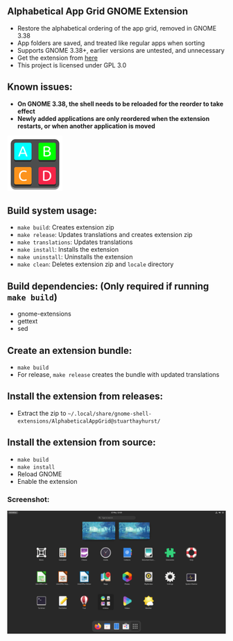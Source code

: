 ## Alphabetical App Grid GNOME Extension
  - Restore the alphabetical ordering of the app grid, removed in GNOME 3.38
  - App folders are saved, and treated like regular apps when sorting
  - Supports GNOME 3.38+, earlier versions are untested, and unnecessary
  - Get the extension from [here](https://extensions.gnome.org/extension/4269/alphabetical-app-grid/)
  - This project is licensed under GPL 3.0

## Known issues:
  - **On GNOME 3.38, the shell needs to be reloaded for the reorder to take effect**
  - **Newly added applications are only reordered when the extension restarts, or when another application is moved**

![Extension](docs/icon.png)

## Build system usage:
  - `make build`: Creates extension zip
  - `make release`: Updates translations and creates extension zip
  - `make translations`: Updates translations
  - `make install`: Installs the extension
  - `make uninstall`: Uninstalls the extension
  - `make clean`: Deletes extension zip and `locale` directory

## Build dependencies: (Only required if running `make build`)
  - gnome-extensions
  - gettext
  - sed

## Create an extension bundle:
  - `make build`
  - For release, `make release` creates the bundle with updated translations

## Install the extension from releases:
  - Extract the zip to `~/.local/share/gnome-shell-extensions/AlphabeticalAppGrid@stuarthayhurst/`

## Install the extension from source:
  - `make build`
  - `make install`
  - Reload GNOME
  - Enable the extension

### Screenshot:
![Extension](docs/screenshot.png)

